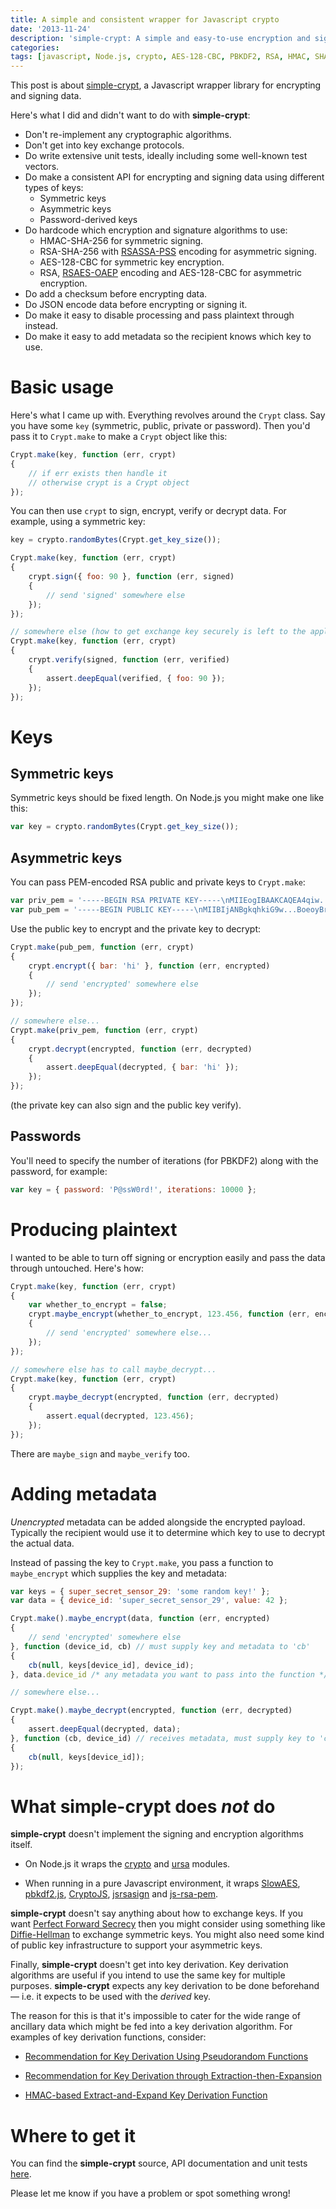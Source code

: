 ```yaml
---
title: A simple and consistent wrapper for Javascript crypto
date: '2013-11-24'
description: 'simple-crypt: A simple and easy-to-use encryption and signing library'
categories:
tags: [javascript, Node.js, crypto, AES-128-CBC, PBKDF2, RSA, HMAC, SHA-256 ]
---
```


This post is about [simple-crypt](https://github.com/davedoesdev/simple-crypt), a Javascript wrapper library for encrypting and signing data.

Here's what I did and didn't want to do with __simple-crypt__:

- Don't re-implement any cryptographic algorithms.
- Don't get into key exchange protocols.
- Do write extensive unit tests, ideally including some well-known test vectors.
- Do make a consistent API for encrypting and signing data using different types of keys:
    - Symmetric keys
    - Asymmetric keys
    - Password-derived keys
- Do hardcode which encryption and signature algorithms to use:
    - HMAC-SHA-256 for symmetric signing.
    - RSA-SHA-256 with [RSASSA-PSS](http://tools.ietf.org/html/rfc3447#section-8.1) encoding for asymmetric signing.
    - AES-128-CBC for symmetric key encryption.
    - RSA, [RSAES-OAEP](http://tools.ietf.org/html/rfc3447#section-7.1) encoding and AES-128-CBC for asymmetric encryption.
- Do add a checksum before encrypting data.
- Do JSON encode data before encrypting or signing it.
- Do make it easy to disable processing and pass plaintext through instead.
- Do make it easy to add metadata so the recipient knows which key to use.

# Basic usage

Here's what I came up with. Everything revolves around the `Crypt` class. Say you have some `key` (symmetric, public, private or password). Then you'd pass it to `Crypt.make` to make a `Crypt` object like this:

```javascript
Crypt.make(key, function (err, crypt)
{
    // if err exists then handle it
    // otherwise crypt is a Crypt object
});
```

You can then use `crypt` to sign, encrypt, verify or decrypt data. For example, 
using a symmetric key:

```javascript
key = crypto.randomBytes(Crypt.get_key_size());

Crypt.make(key, function (err, crypt)
{
    crypt.sign({ foo: 90 }, function (err, signed)
    {
        // send 'signed' somewhere else
    });
});

// somewhere else (how to get exchange key securely is left to the application)...
Crypt.make(key, function (err, crypt)
{
    crypt.verify(signed, function (err, verified)
    {
        assert.deepEqual(verified, { foo: 90 });
    });
});
```

# Keys

## Symmetric keys

Symmetric keys should be fixed length. On Node.js you might make one like this:

```javascript
var key = crypto.randomBytes(Crypt.get_key_size());
```

## Asymmetric keys

You can pass PEM-encoded RSA public and private keys to `Crypt.make`:

```javascript
var priv_pem = '-----BEGIN RSA PRIVATE KEY-----\nMIIEogIBAAKCAQEA4qiw...Se2gIJ/QJ3YJVQI=\n-----END RSA PRIVATE KEY-----';
var pub_pem = '-----BEGIN PUBLIC KEY-----\nMIIBIjANBgkqhkiG9w...BoeoyBrpTuc4egSCpj\nsQIDAQAB\n-----END PUBLIC KEY-----';
```

Use the public key to encrypt and the private key to decrypt:

```javascript
Crypt.make(pub_pem, function (err, crypt)
{
    crypt.encrypt({ bar: 'hi' }, function (err, encrypted)
    {
        // send 'encrypted' somewhere else
    });
});

// somewhere else...
Crypt.make(priv_pem, function (err, crypt)
{
    crypt.decrypt(encrypted, function (err, decrypted)
    {
        assert.deepEqual(decrypted, { bar: 'hi' });
    });
});
```

(the private key can also sign and the public key verify).

## Passwords

You'll need to specify the number of iterations (for PBKDF2) along with the password, for example:

```javascript
var key = { password: 'P@ssW0rd!', iterations: 10000 };
```

# Producing plaintext

I wanted to be able to turn off signing or encryption easily and pass the data through untouched. Here's how:

```javascript
Crypt.make(key, function (err, crypt)
{
    var whether_to_encrypt = false;
    crypt.maybe_encrypt(whether_to_encrypt, 123.456, function (err, encrypted)
    {
        // send 'encrypted' somewhere else...
    });
});

// somewhere else has to call maybe_decrypt...
Crypt.make(key, function (err, crypt)
{
    crypt.maybe_decrypt(encrypted, function (err, decrypted)
    {
        assert.equal(decrypted, 123.456);
    });
});
```

There are `maybe_sign` and `maybe_verify` too.

# Adding metadata

_Unencrypted_ metadata can be added alongside the encrypted payload. Typically the recipient would use it to determine which key to use to decrypt the actual data.

Instead of passing the key to `Crypt.make`, you pass a function to `maybe_encrypt` which supplies the key and metadata:

```javascript
var keys = { super_secret_sensor_29: 'some random key!' };
var data = { device_id: 'super_secret_sensor_29', value: 42 };

Crypt.make().maybe_encrypt(data, function (err, encrypted)
{
    // send 'encrypted' somewhere else
}, function (device_id, cb) // must supply key and metadata to 'cb'
{
    cb(null, keys[device_id], device_id);
}, data.device_id /* any metadata you want to pass into the function */);

// somewhere else...

Crypt.make().maybe_decrypt(encrypted, function (err, decrypted)
{
    assert.deepEqual(decrypted, data);
}, function (cb, device_id) // receives metadata, must supply key to 'cb'
{
    cb(null, keys[device_id]);
});
```

# What __simple-crypt__ does _not_ do

__simple-crypt__ doesn't implement the signing and encryption algorithms itself.

- On Node.js it wraps the [crypto](http://nodejs.org/api/crypto.html) and [ursa](https://github.com/Obvious/ursa) modules. 

- When running in a pure Javascript environment, it wraps  [SlowAES](https://code.google.com/p/slowaes/), [pbkdf2.js](http://anandam.name/pbkdf2/), [CryptoJS](https://code.google.com/p/crypto-js/), [jsrsasign](http://kjur.github.io/jsrsasign/) and [js-rsa-pem](https://bitbucket.org/adrianpasternak/js-rsa-pem/wiki/Home). 

__simple-crypt__ doesn't say anything about how to exchange keys. If you want [Perfect Forward Secrecy](http://en.wikipedia.org/wiki/Forward_secrecy#Perfect_Forward_Secrecy) then you might consider using something like [Diffie-Hellman](http://nodejs.org/api/crypto.html#crypto_crypto_getdiffiehellman_group_name) to exchange symmetric keys. You might also need some kind of public key infrastructure to support your asymmetric keys.

Finally, __simple-crypt__ doesn't get into key derivation. Key derivation algorithms are useful if you intend to use the same key for multiple purposes. __simple-crypt__ expects any key derivation to be done beforehand &mdash; i.e. it expects to be used with the _derived_ key.

The reason for this is that it's impossible to cater for the wide range of ancillary data which might be fed into a key derivation algorithm. For examples of key derivation functions, consider:

- [Recommendation for Key Derivation Using Pseudorandom Functions](http://csrc.nist.gov/publications/nistpubs/800-108/sp800-108.pdf)

- [Recommendation for Key Derivation through Extraction-then-Expansion](http://csrc.nist.gov/publications/nistpubs/800-56C/SP-800-56C.pdf)

- [HMAC-based Extract-and-Expand Key Derivation Function](http://tools.ietf.org/html/rfc5869)

# Where to get it

You can find the __simple-crypt__ source, API documentation and unit tests [here](https://github.com/davedoesdev/simple-crypt).

Please let me know if you have a problem or spot something wrong!


